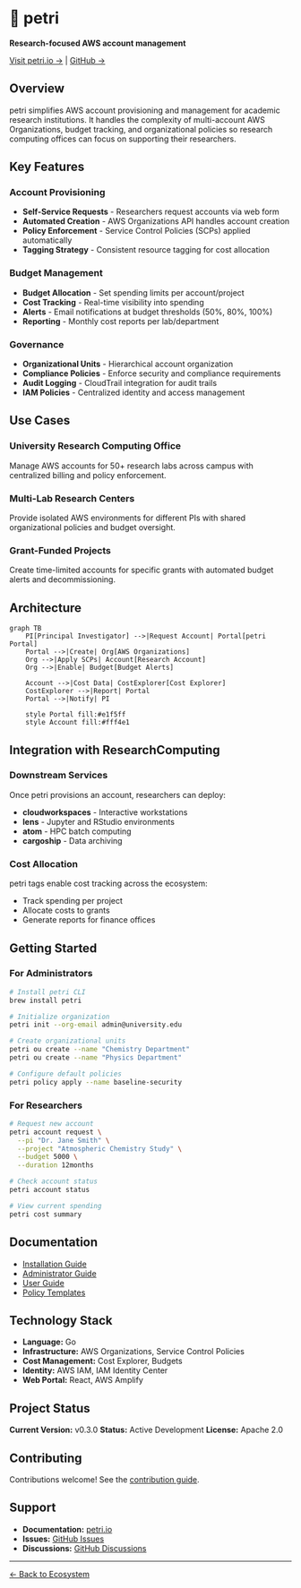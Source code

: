 # 🧫 petri

**Research-focused AWS account management**

[Visit petri.io →](https://petri.io) | [GitHub →](https://github.com/scttfrdmn/petri)

## Overview

petri simplifies AWS account provisioning and management for academic research institutions. It handles the complexity of multi-account AWS Organizations, budget tracking, and organizational policies so research computing offices can focus on supporting their researchers.

## Key Features

### Account Provisioning
- **Self-Service Requests** - Researchers request accounts via web form
- **Automated Creation** - AWS Organizations API handles account creation
- **Policy Enforcement** - Service Control Policies (SCPs) applied automatically
- **Tagging Strategy** - Consistent resource tagging for cost allocation

### Budget Management
- **Budget Allocation** - Set spending limits per account/project
- **Cost Tracking** - Real-time visibility into spending
- **Alerts** - Email notifications at budget thresholds (50%, 80%, 100%)
- **Reporting** - Monthly cost reports per lab/department

### Governance
- **Organizational Units** - Hierarchical account organization
- **Compliance Policies** - Enforce security and compliance requirements
- **Audit Logging** - CloudTrail integration for audit trails
- **IAM Policies** - Centralized identity and access management

## Use Cases

### University Research Computing Office
Manage AWS accounts for 50+ research labs across campus with centralized billing and policy enforcement.

### Multi-Lab Research Centers
Provide isolated AWS environments for different PIs with shared organizational policies and budget oversight.

### Grant-Funded Projects
Create time-limited accounts for specific grants with automated budget alerts and decommissioning.

## Architecture

```mermaid
graph TB
    PI[Principal Investigator] -->|Request Account| Portal[petri Portal]
    Portal -->|Create| Org[AWS Organizations]
    Org -->|Apply SCPs| Account[Research Account]
    Org -->|Enable| Budget[Budget Alerts]

    Account -->|Cost Data| CostExplorer[Cost Explorer]
    CostExplorer -->|Report| Portal
    Portal -->|Notify| PI

    style Portal fill:#e1f5ff
    style Account fill:#fff4e1
```

## Integration with ResearchComputing

### Downstream Services
Once petri provisions an account, researchers can deploy:

- **cloudworkspaces** - Interactive workstations
- **lens** - Jupyter and RStudio environments
- **atom** - HPC batch computing
- **cargoship** - Data archiving

### Cost Allocation
petri tags enable cost tracking across the ecosystem:
- Track spending per project
- Allocate costs to grants
- Generate reports for finance offices

## Getting Started

### For Administrators

```bash
# Install petri CLI
brew install petri

# Initialize organization
petri init --org-email admin@university.edu

# Create organizational units
petri ou create --name "Chemistry Department"
petri ou create --name "Physics Department"

# Configure default policies
petri policy apply --name baseline-security
```

### For Researchers

```bash
# Request new account
petri account request \
  --pi "Dr. Jane Smith" \
  --project "Atmospheric Chemistry Study" \
  --budget 5000 \
  --duration 12months

# Check account status
petri account status

# View current spending
petri cost summary
```

## Documentation

- [Installation Guide](https://petri.io/docs/installation)
- [Administrator Guide](https://petri.io/docs/admin)
- [User Guide](https://petri.io/docs/user)
- [Policy Templates](https://petri.io/docs/policies)

## Technology Stack

- **Language:** Go
- **Infrastructure:** AWS Organizations, Service Control Policies
- **Cost Management:** Cost Explorer, Budgets
- **Identity:** AWS IAM, IAM Identity Center
- **Web Portal:** React, AWS Amplify

## Project Status

**Current Version:** v0.3.0
**Status:** Active Development
**License:** Apache 2.0

## Contributing

Contributions welcome! See the [contribution guide](https://github.com/scttfrdmn/petri/blob/main/CONTRIBUTING.md).

## Support

- **Documentation:** [petri.io](https://petri.io)
- **Issues:** [GitHub Issues](https://github.com/scttfrdmn/petri/issues)
- **Discussions:** [GitHub Discussions](https://github.com/scttfrdmn/petri/discussions)

---

[← Back to Ecosystem](/ecosystem/overview)
